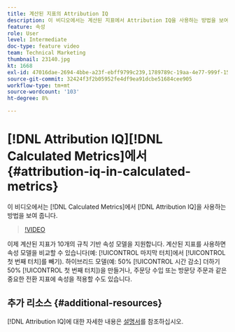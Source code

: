 ```yaml
---
title: 계산된 지표의 Attribution IQ
description: 이 비디오에서는 계산된 지표에서 Attribution IQ을 사용하는 방법을 보여 줍니다.
feature: 속성
role: User
level: Intermediate
doc-type: feature video
team: Technical Marketing
thumbnail: 23140.jpg
kt: 1668
exl-id: 47016dae-2694-4bbe-a23f-ebff9799c239,1789789c-19aa-4e77-999f-15fa11b7f858,1789789c-19aa-4e77-999f-15fa11b7f858,47016dae-2694-4bbe-a23f-ebff9799c239
source-git-commit: 32424f3f2b05952fe4df9ea91dcbe51684cee905
workflow-type: tm+mt
source-wordcount: '103'
ht-degree: 8%

---
```


# [!DNL Attribution IQ][!DNL Calculated Metrics]에서 {#attribution-iq-in-calculated-metrics}

이 비디오에서는 [!DNL Calculated Metrics]에서 [!DNL Attribution IQ]을 사용하는 방법을 보여 줍니다.

>[!VIDEO](https://video.tv.adobe.com/v/23140/?quality=12)

이제 계산된 지표가 10개의 규칙 기반 속성 모델을 지원합니다. 계산된 지표를 사용하면 속성 모델을 비교할 수 있습니다(예: [!UICONTROL 마지막 터치]에서 [!UICONTROL 첫 번째 터치]를 빼기). 하이브리드 모델(예: 50% [!UICONTROL 시간 감소] 더하기 50% [!UICONTROL 첫 번째 터치])을 만들거나, 주문당 수입 또는 방문당 주문과 같은 중요한 전환 지표에 속성을 적용할 수도 있습니다.

## 추가 리소스 {#additional-resources}

[!DNL Attribution IQ]에 대한 자세한 내용은 [설명서](https://experienceleague.adobe.com/docs/analytics/analyze/analysis-workspace/attribution/overview.html)를 참조하십시오.
